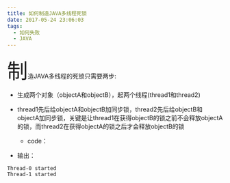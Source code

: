 ```yaml
---
title: 如何制造JAVA多线程死锁
date: 2017-05-24 23:06:03
tags:
  - 如何失败
  - JAVA
---
```


<font size=12>制</font>造JAVA多线程的死锁只需要两步:
- 生成两个对象（objectA和objectB），起两个线程(thread1和thread2)

- thread1先后给objectA和objectB加同步锁，thread2先后给objectB和objectA加同步锁，关键是让thread1在获得objectB的锁之前不会释放objectA的锁，而thread2在获得objectA的锁之后才会释放objectB的锁
  - code：
<script src="https://pastebin.com/embed_js/AaEWWFpw"></script>

  - 输出：

```
Thread-0 started
Thread-1 started
```
